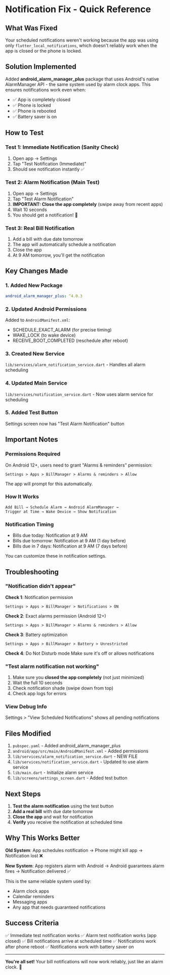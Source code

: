 # Notification Fix - Quick Reference

## What Was Fixed

Your scheduled notifications weren't working because the app was using only `flutter_local_notifications`, which doesn't reliably work when the app is closed or the phone is locked.

## Solution Implemented

Added **android_alarm_manager_plus** package that uses Android's native AlarmManager API - the same system used by alarm clock apps. This ensures notifications work even when:
- ✅ App is completely closed
- ✅ Phone is locked
- ✅ Phone is rebooted
- ✅ Battery saver is on

## How to Test

### Test 1: Immediate Notification (Sanity Check)
1. Open app → Settings
2. Tap "Test Notification (Immediate)"
3. Should see notification instantly ✅

### Test 2: Alarm Notification (Main Test)
1. Open app → Settings
2. Tap "Test Alarm Notification"
3. **IMPORTANT: Close the app completely** (swipe away from recent apps)
4. Wait 10 seconds
5. You should get a notification! 🎉

### Test 3: Real Bill Notification
1. Add a bill with due date tomorrow
2. The app will automatically schedule a notification
3. Close the app
4. At 9 AM tomorrow, you'll get the notification

## Key Changes Made

### 1. Added New Package
```yaml
android_alarm_manager_plus: ^4.0.3
```

### 2. Updated Android Permissions
Added to `AndroidManifest.xml`:
- SCHEDULE_EXACT_ALARM (for precise timing)
- WAKE_LOCK (to wake device)
- RECEIVE_BOOT_COMPLETED (reschedule after reboot)

### 3. Created New Service
`lib/services/alarm_notification_service.dart` - Handles all alarm scheduling

### 4. Updated Main Service
`lib/services/notification_service.dart` - Now uses alarm service for scheduling

### 5. Added Test Button
Settings screen now has "Test Alarm Notification" button

## Important Notes

### Permissions Required
On Android 12+, users need to grant "Alarms & reminders" permission:
```
Settings > Apps > BillManager > Alarms & reminders > Allow
```

The app will prompt for this automatically.

### How It Works
```
Add Bill → Schedule Alarm → Android AlarmManager → 
Trigger at Time → Wake Device → Show Notification
```

### Notification Timing
- Bills due today: Notification at 9 AM
- Bills due tomorrow: Notification at 9 AM (1 day before)
- Bills due in 7 days: Notification at 9 AM (7 days before)

You can customize these in notification settings.

## Troubleshooting

### "Notification didn't appear"

**Check 1**: Notification permission
```
Settings > Apps > BillManager > Notifications > ON
```

**Check 2**: Exact alarms permission (Android 12+)
```
Settings > Apps > BillManager > Alarms & reminders > Allow
```

**Check 3**: Battery optimization
```
Settings > Apps > BillManager > Battery > Unrestricted
```

**Check 4**: Do Not Disturb mode
Make sure it's off or allows notifications

### "Test alarm notification not working"

1. Make sure you **closed the app completely** (not just minimized)
2. Wait the full 10 seconds
3. Check notification shade (swipe down from top)
4. Check app logs for errors

### View Debug Info
Settings > "View Scheduled Notifications" shows all pending notifications

## Files Modified

1. `pubspec.yaml` - Added android_alarm_manager_plus
2. `android/app/src/main/AndroidManifest.xml` - Added permissions
3. `lib/services/alarm_notification_service.dart` - NEW FILE
4. `lib/services/notification_service.dart` - Updated to use alarm service
5. `lib/main.dart` - Initialize alarm service
6. `lib/screens/settings_screen.dart` - Added test button

## Next Steps

1. **Test the alarm notification** using the test button
2. **Add a real bill** with due date tomorrow
3. **Close the app** and wait for notification
4. **Verify** you receive the notification at scheduled time

## Why This Works Better

**Old System**: App schedules notification → Phone might kill app → Notification lost ❌

**New System**: App registers alarm with Android → Android guarantees alarm fires → Notification delivered ✅

This is the same reliable system used by:
- Alarm clock apps
- Calendar reminders
- Messaging apps
- Any app that needs guaranteed notifications

## Success Criteria

✅ Immediate test notification works
✅ Alarm test notification works (app closed)
✅ Bill notifications arrive at scheduled time
✅ Notifications work after phone reboot
✅ Notifications work with battery saver on

---

**You're all set!** Your bill notifications will now work reliably, just like an alarm clock. 🔔
